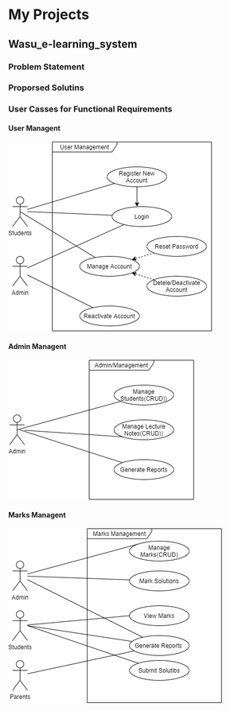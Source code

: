 # My Projects 

## Wasu_e-learning_system

### Problem Statement 

### Proporsed Solutins 

### User Casses for Functional Requirements

#### User Managent

![](wasu_e-learning_system/usercases/UserM.png)

#### Admin Managent

![](wasu_e-learning_system/usercases/admin.png)
#### Marks Managent

![](wasu_e-learning_system/usercases/marksM.png)
